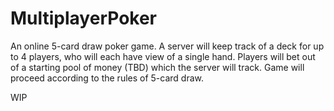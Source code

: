 # MultiplayerPoker

An online 5-card draw poker game.
A server will keep track of a deck for up to 4 players, who will each have view of a single hand.
Players will bet out of a starting pool of money (TBD) which the server will track.
Game will proceed according to the rules of 5-card draw.

WIP
